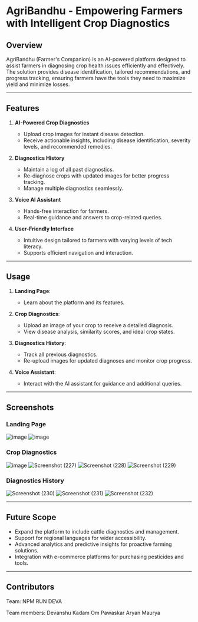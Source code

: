 # AgriBandhu - Empowering Farmers with Intelligent Crop Diagnostics

## **Overview**
AgriBandhu (Farmer's Companion) is an AI-powered platform designed to assist farmers in diagnosing crop health issues efficiently and effectively. The solution provides disease identification, tailored recommendations, and progress tracking, ensuring farmers have the tools they need to maximize yield and minimize losses.

---

## **Features**

1. **AI-Powered Crop Diagnostics**
   - Upload crop images for instant disease detection.
   - Receive actionable insights, including disease identification, severity levels, and recommended remedies.

2. **Diagnostics History**
   - Maintain a log of all past diagnostics.
   - Re-diagnose crops with updated images for better progress tracking.
   - Manage multiple diagnostics seamlessly.

3. **Voice AI Assistant**
   - Hands-free interaction for farmers.
   - Real-time guidance and answers to crop-related queries.

4. **User-Friendly Interface**
   - Intuitive design tailored to farmers with varying levels of tech literacy.
   - Supports efficient navigation and interaction.

---

## **Usage**

1. **Landing Page**:
   - Learn about the platform and its features.

2. **Crop Diagnostics**:
   - Upload an image of your crop to receive a detailed diagnosis.
   - View disease analysis, similarity scores, and ideal crop states.

3. **Diagnostics History**:
   - Track all previous diagnostics.
   - Re-upload images for updated diagnoses and monitor crop progress.

4. **Voice Assistant**:
   - Interact with the AI assistant for guidance and additional queries.

---

## **Screenshots**

### **Landing Page**
![image](https://github.com/user-attachments/assets/d61a7acb-e0a7-48a8-8722-a1ea613924b9)
![image](https://github.com/user-attachments/assets/97c42164-aec9-412e-b4e5-7aff84c99c3d)

### **Crop Diagnostics**
![image](https://github.com/user-attachments/assets/abd08aa3-b7c7-4f30-940d-13d2def61b86)
![Screenshot (227)](https://github.com/user-attachments/assets/3a475a57-d2cc-4917-8e18-404aee5cafd5)
![Screenshot (228)](https://github.com/user-attachments/assets/4801da6f-d634-4199-a837-71869a59f489)
![Screenshot (229)](https://github.com/user-attachments/assets/6a380477-7be1-4172-a6d0-c58956f2d26c)


### **Diagnostics History**
![Screenshot (230)](https://github.com/user-attachments/assets/9ca87153-f4d8-4897-b541-411bd8e9f001)
![Screenshot (231)](https://github.com/user-attachments/assets/d6bafe3d-3479-4109-aa98-9f2301ac486f)
![Screenshot (232)](https://github.com/user-attachments/assets/b07c574f-ef83-4cbc-82f4-3e49ee1e7efe)


---


## **Future Scope**

- Expand the platform to include cattle diagnostics and management.
- Support for regional languages for wider accessibility.
- Advanced analytics and predictive insights for proactive farming solutions.
- Integration with e-commerce platforms for purchasing pesticides and tools.

---

## **Contributors**
Team: NPM RUN DEVA

Team members:
Devanshu Kadam
Om Pawaskar
Aryan Maurya



